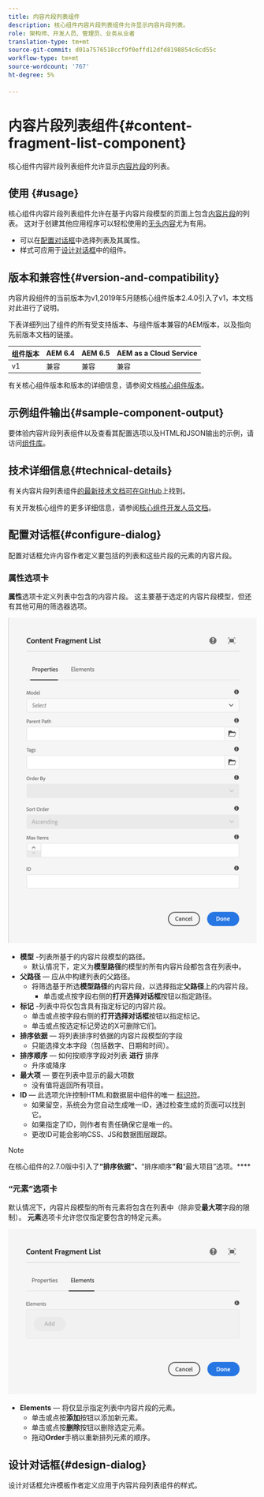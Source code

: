```yaml
---
title: 内容片段列表组件
description: 核心组件内容片段列表组件允许显示内容片段列表。
role: 架构师、开发人员、管理员、业务从业者
translation-type: tm+mt
source-git-commit: d01a7576518ccf9f0effd12dfd8198854c6cd55c
workflow-type: tm+mt
source-wordcount: '767'
ht-degree: 5%

---
```



# 内容片段列表组件{#content-fragment-list-component}

核心组件内容片段列表组件允许显示[内容片段](https://docs.adobe.com/content/help/zh-Hans/experience-manager-cloud-service/assets/content-fragments/content-fragments.html)的列表。

## 使用 {#usage}

核心组件内容片段列表组件允许在基于内容片段模型的页面上包含[内容片段](https://docs.adobe.com/content/help/en/experience-manager-cloud-service/assets/content-fragments/content-fragments.html)的列表。 这对于创建其他应用程序可以轻松使用的[无头内容](https://helpx.adobe.com/cn/experience-manager/6-5/sites/developing/user-guide.html?topic=/experience-manager/6-5/sites/developing/morehelp/headless.ug.js)尤为有用。

* 可以在[配置对话框](#configure-dialog)中选择列表及其属性。
* 样式可应用于[设计对话框](#design-dialog)中的组件。

## 版本和兼容性{#version-and-compatibility}

内容片段组件的当前版本为v1,2019年5月随核心组件版本2.4.0引入了v1，本文档对此进行了说明。

下表详细列出了组件的所有受支持版本、与组件版本兼容的AEM版本，以及指向先前版本文档的链接。

| 组件版本 | AEM 6.4 | AEM 6.5 | AEM as a Cloud Service |
|--- |--- |---|---|
| v1 | 兼容 | 兼容 | 兼容 |

有关核心组件版本和版本的详细信息，请参阅文档[核心组件版本](/help/versions.md)。

## 示例组件输出{#sample-component-output}

要体验内容片段列表组件以及查看其配置选项以及HTML和JSON输出的示例，请访问[组件库](https://adobe.com/go/aem_cmp_library_cflist)。

## 技术详细信息{#technical-details}

有关内容片段列表组件[的最新技术文档可在GitHub](https://adobe.com/go/aem_cmp_tech_cflist_v1)上找到。

有关开发核心组件的更多详细信息，请参阅[核心组件开发人员文档](/help/developing/overview.md)。

## 配置对话框{#configure-dialog}

配置对话框允许内容作者定义要包括的列表和这些片段的元素的内容片段。

### 属性选项卡

**属性**&#x200B;选项卡定义列表中包含的内容片段。 这主要基于选定的内容片段模型，但还有其他可用的筛选器选项。

![内容片段列表组件的编辑对话框的属性选项卡](/help/assets/content-fragment-list-properties.png)

* **模型** -列表所基于的内容片段模型的路径。
   * 默认情况下，定义为&#x200B;**模型路径**&#x200B;的模型的所有内容片段都包含在列表中。
* **父路径**  — 应从中构建列表的父路径。
   * 将筛选基于所选&#x200B;**模型路径**&#x200B;的内容片段，以选择指定&#x200B;**父路径**&#x200B;上的内容片段。
      * 单击或点按字段右侧的&#x200B;**打开选择对话框**&#x200B;按钮以指定路径。
* **标记** -列表中将仅包含具有指定标记的内容片段。
   * 单击或点按字段右侧的&#x200B;**打开选择对话框**&#x200B;按钮以指定标记。
   * 单击或点按选定标记旁边的X可删除它们。
* **排序依据**  — 将列表排序时依据的内容片段模型的字段
   * 只能选择文本字段（包括数字、日期和时间）。
* **排序顺序**  — 如何按顺序字段对列表 **进行** 排序
   * 升序或降序
* **最大项**  — 要在列表中显示的最大项数
   * 没有值将返回所有项目。
* **ID**  — 此选项允许控制HTML和数据层中组件的唯一 [标识符](/help/developing/data-layer/overview.md)。
   * 如果留空，系统会为您自动生成唯一ID，通过检查生成的页面可以找到它。
   * 如果指定了ID，则作者有责任确保它是唯一的。
   * 更改ID可能会影响CSS、JS和数据图层跟踪。

>[!NOTE]
>在核心组件的2.7.0版中引入了&#x200B;**“排序依据”、**“排序顺序&#x200B;**”和**“最大项目”选项。****

### “元素”选项卡

默认情况下，内容片段模型的所有元素将包含在列表中（除非受&#x200B;**最大项**&#x200B;字段的限制）。 **元素**&#x200B;选项卡允许您仅指定要包含的特定元素。

![内容片段列表组件的编辑对话框的元素选项卡](/help/assets/content-fragment-list-elements.png)

* **Elements**  — 将仅显示指定列表中内容片段的元素。
   * 单击或点按&#x200B;**添加**&#x200B;按钮以添加新元素。
   * 单击或点按&#x200B;**删除**&#x200B;按钮以删除选定元素。
   * 拖动&#x200B;**Order**&#x200B;手柄以重新排列元素的顺序。

## 设计对话框{#design-dialog}

设计对话框允许模板作者定义应用于内容片段列表组件的样式。
